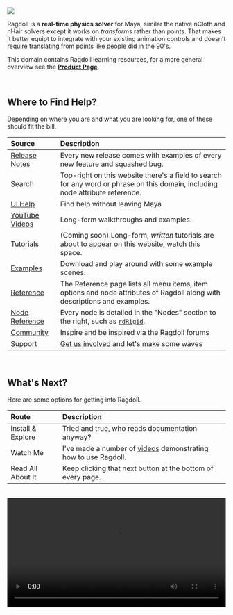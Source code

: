 <div class="hero-container">
    <img class="hero-image" src=/yoga12.png>
</div>

Ragdoll is a **real-time physics solver** for Maya, similar the native nCloth and nHair solvers except it works on *transforms* rather than points. That makes it better equipt to integrate with your existing animation controls and doesn't require translating from points like people did in the 90's.

This domain contains Ragdoll learning resources, for a more general overview see the [**Product Page**](https://ragdolldynamics.com).

<br>

## Where to Find Help?

Depending on where you are and what you are looking for, one of these should fit the bill.

| Source | Description
|:-------|:----------
| [Release Notes](/releases) | Every new release comes with examples of every new feature and squashed bug.
| Search | Top-right on this website there's a field to search for any word or phrase on this domain, including node attribute reference.
| [UI Help](/menu#help) | Find help without leaving Maya
| [YouTube Videos](https://www.youtube.com/playlist?list=PLL4XIS5Woc6nVsTdsvs0XLmiKmXVCdwXy) | Long-form walkthroughs and examples.
| Tutorials | (Coming soon) Long-form, *written* tutorials are about to appear on this website, watch this space.
| [Examples](/examples) | Download and play around with some example scenes.
| [Reference](/reference) | The Reference page lists all menu items, item options and node attributes of Ragdoll along with descriptions and examples.
| [Node Reference](/nodes) | Every node is detailed in the "Nodes" section to the right, such as [`rdRigid`](/nodes/rdRigid/).
| [Community](https://forums.ragdolldynamics.com) | Inspire and be inspired via the Ragdoll forums
| Support | [Get us involved](mailto:contact@ragdolldynamics.com) and let's make some waves

<br>

## What's Next?

Here are some options for getting into Ragdoll.

| Route | Description
|:------|:-----
| Install & Explore | Tried and true, who reads documentation anyway?
| Watch Me | I've made a number of [videos](https://www.youtube.com/playlist?list=PLL4XIS5Woc6nVsTdsvs0XLmiKmXVCdwXy) demonstrating how to use Ragdoll.
| Read All About It | Keep clicking that next button at the bottom of every page.

<br>

<video class=poster autoplay="autoplay" loop="loop" width="100%">
   <source src="/driving.mp4" type="video/mp4">
</video>
